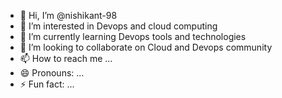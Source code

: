 - 👋 Hi, I’m @nishikant-98
- 👀 I’m interested in Devops and cloud computing
- 🌱 I’m currently learning Devops tools and technologies
- 💞️ I’m looking to collaborate on Cloud and Devops community
- 📫 How to reach me ...
- 😄 Pronouns: ...
- ⚡ Fun fact: ...

<!---
nishikant-98/nishikant-98 is a ✨ special ✨ repository because its `README.md` (this file) appears on your GitHub profile.
You can click the Preview link to take a look at your changes.
--->
